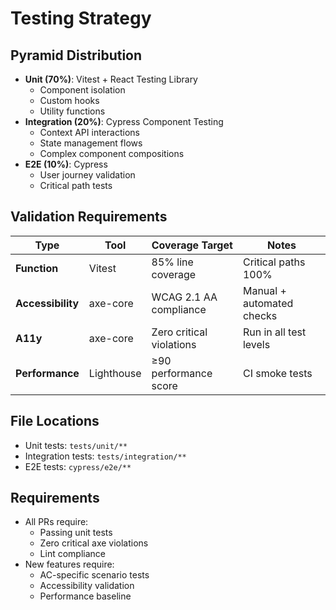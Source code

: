 # Testing Strategy

## Pyramid Distribution

- **Unit (70%)**: Vitest + React Testing Library
  - Component isolation
  - Custom hooks
  - Utility functions
- **Integration (20%)**: Cypress Component Testing
  - Context API interactions
  - State management flows
  - Complex component compositions
- **E2E (10%)**: Cypress
  - User journey validation
  - Critical path tests

## Validation Requirements

| Type              | Tool       | Coverage Target          | Notes                     |
| ----------------- | ---------- | ------------------------ | ------------------------- |
| **Function**      | Vitest     | 85% line coverage        | Critical paths 100%       |
| **Accessibility** | axe-core   | WCAG 2.1 AA compliance   | Manual + automated checks |
| **A11y**          | axe-core   | Zero critical violations | Run in all test levels    |
| **Performance**   | Lighthouse | ≥90 performance score    | CI smoke tests            |

## File Locations

- Unit tests: `tests/unit/**`
- Integration tests: `tests/integration/**`
- E2E tests: `cypress/e2e/**`

## Requirements

- All PRs require:
  - Passing unit tests
  - Zero critical axe violations
  - Lint compliance
- New features require:
  - AC-specific scenario tests
  - Accessibility validation
  - Performance baseline
